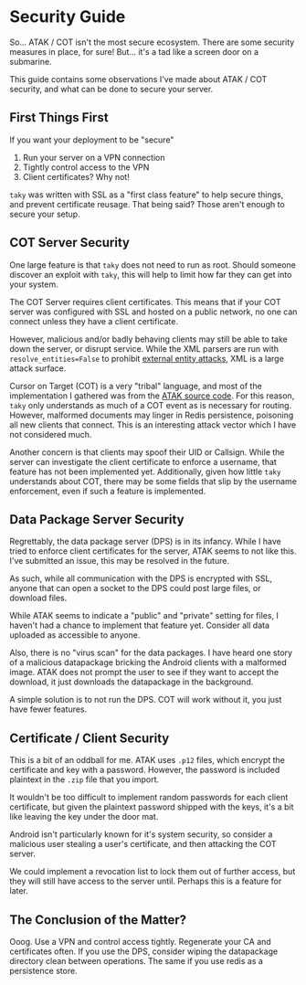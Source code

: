 # Security Guide

So... ATAK / COT isn't the most secure ecosystem. There are some security
measures in place, for sure! But... it's a tad like a screen door on a
submarine.

This guide contains some observations I've made about ATAK / COT security,
and what can be done to secure your server.

## First Things First

If you want your deployment to be "secure"

1. Run your server on a VPN connection
2. Tightly control access to the VPN
3. Client certificates? Why not!

`taky` was written with SSL as a "first class feature" to help secure things,
and prevent certificate reusage. That being said? Those aren't enough to secure
your setup.

## COT Server Security

One large feature is that `taky` does not need to run as root. Should someone
discover an exploit with `taky`, this will help to limit how far they can get
into your system.

The COT Server requires client certificates. This means that if your COT server
was configured with SSL and hosted on a public network, no one can connect
unless they have a client certificate.

However, malicious and/or badly behaving clients may still be able to take down
the server, or disrupt service. While the XML parsers are run with
`resolve_entities=False` to prohibit [external entity
attacks](https://en.wikipedia.org/wiki/XML_external_entity_attack), XML is a
large attack surface.

Cursor on Target (COT) is a very "tribal" language, and most of the
implementation I gathered was from the [ATAK source
code](https://github.com/deptofdefense/AndroidTacticalAssaultKit-CIV). For this
reason, `taky` only understands as much of a COT event as is necessary for
routing. However, malformed documents may linger in Redis persistence,
poisoning all new clients that connect. This is an interesting attack vector
which I have not considered much.

Another concern is that clients may spoof their UID or Callsign. While the
server can investigate the client certificate to enforce a username, that
feature has not been implemented yet. Additionally, given how little `taky`
understands about COT, there may be some fields that slip by the username
enforcement, even if such a feature is implemented.

## Data Package Server Security

Regrettably, the data package server (DPS) is in its infancy. While I have
tried to enforce client certificates for the server, ATAK seems to not like
this. I've submitted an issue, this may be resolved in the future.

As such, while all communication with the DPS is encrypted with SSL, anyone
that can open a socket to the DPS could post large files, or download files.

While ATAK seems to indicate a "public" and "private" setting for files, I
haven't had a chance to implement that feature yet. Consider all data uploaded
as accessible to anyone.

Also, there is no "virus scan" for the data packages. I have heard one story of
a malicious datapackage bricking the Android clients with a malformed image.
ATAK does not prompt the user to see if they want to accept the download, it
just downloads the datapackage in the background.

A simple solution is to not run the DPS. COT will work without it, you just
have fewer features.

## Certificate / Client Security

This is a bit of an oddball for me. ATAK uses `.p12` files, which encrypt the
certificate and key with a password. However, the password is included
plaintext in the `.zip` file that you import.

It wouldn't be too difficult to implement random passwords for each client
certificate, but given the plaintext password shipped with the keys, it's a bit
like leaving the key under the door mat.

Android isn't particularly known for it's system security, so consider a
malicious user stealing a user's certificate, and then attacking the COT
server.

We could implement a revocation list to lock them out of further access, but
they will still have access to the server until. Perhaps this is a feature for
later.

## The Conclusion of the Matter?

Ooog. Use a VPN and control access tightly. Regenerate your CA and certificates
often. If you use the DPS, consider wiping the datapackage directory clean
between operations. The same if you use redis as a persistence store.
